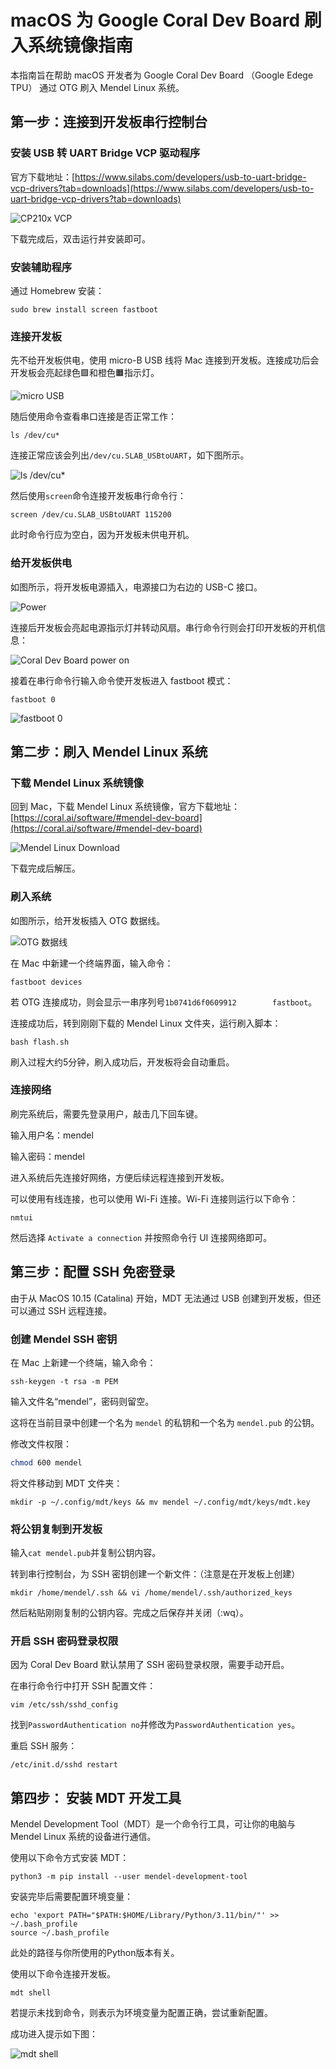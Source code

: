 # macOS 为 Google Coral Dev Board 刷入系统镜像指南

本指南旨在帮助 macOS 开发者为 Google Coral Dev Board （Google Edege TPU） 通过 OTG 刷入 Mendel Linux 系统。

## 第一步：连接到开发板串行控制台

### 安装 USB 转 UART Bridge VCP 驱动程序

官方下载地址：[https://www.silabs.com/developers/usb-to-uart-bridge-vcp-drivers?tab=downloads](https://www.silabs.com/developers/usb-to-uart-bridge-vcp-drivers?tab=downloads)

![CP210x VCP](https://s2.loli.net/2023/07/25/5n7sKqk1ValvcFR.png)

下载完成后，双击运行并安装即可。

### 安装辅助程序

通过 Homebrew 安装：

```shell
sudo brew install screen fastboot
```

### 连接开发板

先不给开发板供电，使用 micro-B USB 线将 Mac 连接到开发板。连接成功后会开发板会亮起绿色🟩和橙色🟧指示灯。

![micro USB](https://s2.loli.net/2023/07/26/8miISKlWOMy149J.jpg)

随后使用命令查看串口连接是否正常工作：

```shell
ls /dev/cu*
```

连接正常应该会列出`/dev/cu.SLAB_USBtoUART`，如下图所示。

![ls /dev/cu*](https://s2.loli.net/2023/07/26/yafnbF9HUe8DQqT.png)

然后使用`screen`命令连接开发板串行命令行：

```shell
screen /dev/cu.SLAB_USBtoUART 115200
```

此时命令行应为空白，因为开发板未供电开机。

### 给开发板供电

如图所示，将开发板电源插入，电源接口为右边的 USB-C 接口。

![Power](https://s2.loli.net/2023/07/26/sHYdWNjafQCeTwl.jpg)

连接后开发板会亮起电源指示灯并转动风扇。串行命令行则会打印开发板的开机信息：

![Coral Dev Board power on](https://s2.loli.net/2023/07/26/h8JnuNpzWBsG25I.png)

接着在串行命令行输入命令使开发板进入 fastboot 模式：
```shell
fastboot 0
```

![fastboot 0](https://s2.loli.net/2023/07/26/owkygYAm5JTUxjt.png)

## 第二步：刷入 Mendel Linux 系统

### 下载 Mendel Linux 系统镜像

回到 Mac，下载 Mendel Linux 系统镜像，官方下载地址：[https://coral.ai/software/#mendel-dev-board](https://coral.ai/software/#mendel-dev-board)

![Mendel Linux Download](https://s2.loli.net/2023/07/26/srVpvxDLg21Rodf.png)

下载完成后解压。

### 刷入系统

如图所示，给开发板插入 OTG 数据线。

![OTG 数据线](https://s2.loli.net/2023/07/26/ux7SbIMkl29qjZa.jpg)

在 Mac 中新建一个终端界面，输入命令：

```shell
fastboot devices
```

若 OTG 连接成功，则会显示一串序列号`1b0741d6f0609912        fastboot`。

连接成功后，转到刚刚下载的 Mendel Linux 文件夹，运行刷入脚本：

```shell
bash flash.sh
```

刷入过程大约5分钟，刷入成功后，开发板将会自动重启。

### 连接网络

刷完系统后，需要先登录用户，敲击几下回车键。

输入用户名：mendel

输入密码：mendel

进入系统后先连接好网络，方便后续远程连接到开发板。

可以使用有线连接，也可以使用 Wi-Fi 连接。Wi-Fi 连接则运行以下命令：

```shell
nmtui
```

然后选择 `Activate a connection` 并按照命令行 UI 连接网络即可。

## 第三步：配置 SSH 免密登录

由于从 MacOS 10.15 (Catalina) 开始，MDT 无法通过 USB 创建到开发板，但还可以通过 SSH 远程连接。

### 创建 Mendel SSH 密钥

在 Mac 上新建一个终端，输入命令：

```shell
ssh-keygen -t rsa -m PEM
```

输入文件名“mendel”，密码则留空。

这将在当前目录中创建一个名为 `mendel` 的私钥和一个名为 `mendel.pub` 的公钥。

修改文件权限：

```bash
chmod 600 mendel
```

将文件移动到 MDT 文件夹：

```shell
mkdir -p ~/.config/mdt/keys && mv mendel ~/.config/mdt/keys/mdt.key
```

### 将公钥复制到开发板

输入`cat mendel.pub`并复制公钥内容。

转到串行控制台，为 SSH 密钥创建一个新文件：（注意是在开发板上创建）

```shell
mkdir /home/mendel/.ssh && vi /home/mendel/.ssh/authorized_keys
```

然后粘贴刚刚复制的公钥内容。完成之后保存并关闭（:wq）。

### 开启 SSH 密码登录权限

因为 Coral Dev Board 默认禁用了 SSH 密码登录权限，需要手动开启。

在串行命令行中打开 SSH 配置文件：

```shell
vim /etc/ssh/sshd_config
```

找到`PasswordAuthentication no`并修改为`PasswordAuthentication yes`。

重启 SSH 服务：

```shell
/etc/init.d/sshd restart
```

## 第四步： 安装 MDT 开发工具

Mendel Development Tool（MDT）是一个命令行工具，可让你的电脑与 Mendel Linux 系统的设备进行通信。

使用以下命令方式安装 MDT：

```shell
python3 -m pip install --user mendel-development-tool
```

安装完毕后需要配置环境变量：

```shell
echo 'export PATH="$PATH:$HOME/Library/Python/3.11/bin/"' >> ~/.bash_profile
source ~/.bash_profile
```

此处的路径与你所使用的Python版本有关。

使用以下命令连接开发板。 

```shell
mdt shell
```

若提示未找到命令，则表示为环境变量为配置正确，尝试重新配置。

成功进入提示如下图：

![mdt shell](https://s2.loli.net/2023/07/26/hUVd6fCiz9xyrkS.png)
